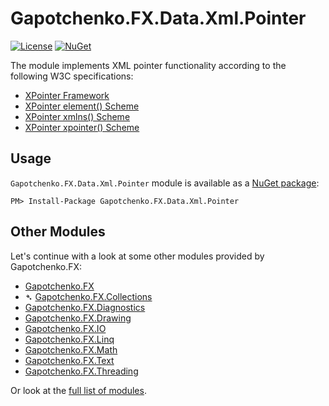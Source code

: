 ﻿# Gapotchenko.FX.Data.Xml.Pointer

[![License](https://img.shields.io/badge/license-custom-blue.svg)](LICENSE)
[![NuGet](https://img.shields.io/nuget/v/Gapotchenko.FX.Data.Xml.Pointer.svg)](https://www.nuget.org/packages/Gapotchenko.FX.Data.Xml.Pointer)

The module implements XML pointer functionality according to the following W3C specifications:
- [XPointer Framework](https://www.w3.org/TR/2003/REC-xptr-framework-20030325/)
- [XPointer element() Scheme](https://www.w3.org/TR/2003/REC-xptr-element-20030325/)
- [XPointer xmlns() Scheme](https://www.w3.org/TR/2003/REC-xptr-xmlns-20030325/)
- [XPointer xpointer() Scheme](https://www.w3.org/TR/2002/WD-xptr-xpointer-20021219/)

## Usage

`Gapotchenko.FX.Data.Xml.Pointer` module is available as a [NuGet package](https://nuget.org/packages/Gapotchenko.FX.Data.Xml.Pointer):

```
PM> Install-Package Gapotchenko.FX.Data.Xml.Pointer
```

## Other Modules

Let's continue with a look at some other modules provided by Gapotchenko.FX:

- [Gapotchenko.FX](../Gapotchenko.FX)
- &#x27B4; [Gapotchenko.FX.Collections](../Gapotchenko.FX.Collections)
- [Gapotchenko.FX.Diagnostics](../Gapotchenko.FX.Diagnostics.CommandLine)
- [Gapotchenko.FX.Drawing](../Gapotchenko.FX.Drawing)
- [Gapotchenko.FX.IO](../Gapotchenko.FX.IO)
- [Gapotchenko.FX.Linq](../Gapotchenko.FX.Linq)
- [Gapotchenko.FX.Math](../Gapotchenko.FX.Math)
- [Gapotchenko.FX.Text](../Gapotchenko.FX.Text)
- [Gapotchenko.FX.Threading](../Gapotchenko.FX.Threading)

Or look at the [full list of modules](..#available-modules).
